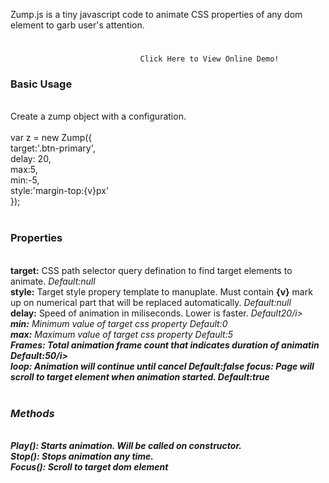 Zump.js is a tiny javascript code  to animate CSS properties of any dom element to garb user's attention.
#
                                 Click Here to View Online Demo! 
<h3>Basic Usage</h3><br>
Create a zump object with a configuration.<br><br>
 var z = new Zump({<br>
  target:'.btn-primary',<br>
  delay: 20,<br>
  max:5,<br>
  min:-5,<br>
  style:'margin-top:{v}px'<br>
});<br>
<br>
<h3>Properties</h3><br>
<b>target:</b> CSS path selector query defination to find target elements to animate. <i> Default:null</i> <br>
<b>style:</b> Target style propery template to manuplate. Must contain <b>{v}</b> mark up on numerical part that will   be replaced automatically. <i> Default:null</i><br>
<b>delay:</b> Speed of animation in miliseconds. Lower is faster.  <i> Default20/i><br>
<b>min:</b> Minimum value of target css property  <i> Default:0</i><br>
<b>max:</b> Maximum value of target css property  <i> Default:5</i><br>
<b>Frames:<b> Total animation  frame count that indicates  duration of animatin  <i> Default:50/i><br>
<b>loop:</b> Animation will continue until cancel  <i> Default:false</>
<b>focus:</b> Page will scroll to target element when animation started.  <i> Default:true</i><br>
<br>
<h3>Methods</h3><br>
<b>Play():</b>  Starts animation. Will be called on constructor. <br>
 <b>Stop():<b> Stops animation any time. <br>
 <b>Focus():</b> Scroll to target dom element <br>
  
